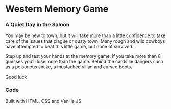 # Western Memory Game

### A Quiet Day in the Saloon
You may be new to town, but it will take more than a little confidence to take care of the issues that plague or dusty town. Many rough and wild cowboys have attempted to beat this little game, but none of survived...

Step up and test your hands at the memory game. If you take more than 8 guesses you'll lose more than the game. Behind the cards lie dangers such as a poisonous snake, a mustached villan and cursed boots.

Good luck

### Code
Built with HTML, CSS and Vanilla JS
